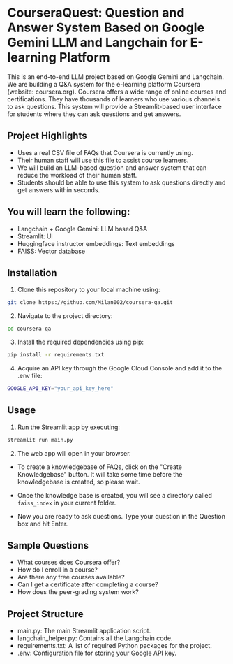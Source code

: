 # CourseraQuest: Question and Answer System Based on Google Gemini LLM and Langchain for E-learning Platform

This is an end-to-end LLM project based on Google Gemini and Langchain. We are building a Q&A system for the e-learning platform Coursera (website: coursera.org). Coursera offers a wide range of online courses and certifications. They have thousands of learners who use various channels to ask questions. This system will provide a Streamlit-based user interface for students where they can ask questions and get answers.


## Project Highlights

- Uses a real CSV file of FAQs that Coursera is currently using.
- Their human staff will use this file to assist course learners.
- We will build an LLM-based question and answer system that can reduce the workload of their human staff.
- Students should be able to use this system to ask questions directly and get answers within seconds.

## You will learn the following:
  - Langchain + Google Gemini: LLM based Q&A
  - Streamlit: UI
  - Huggingface instructor embeddings: Text embeddings
  - FAISS: Vector database

## Installation

1. Clone this repository to your local machine using:

```bash
git clone https://github.com/Milan002/coursera-qa.git
```

2. Navigate to the project directory:

```bash
cd coursera-qa
```

3. Install the required dependencies using pip:

```bash
pip install -r requirements.txt
```

4. Acquire an API key through the Google Cloud Console and add it to the .env file:

```bash
GOOGLE_API_KEY="your_api_key_here"
```

## Usage

1. Run the Streamlit app by executing:
```bash
streamlit run main.py
```

2. The web app will open in your browser.

- To create a knowledgebase of FAQs, click on the "Create Knowledgebase" button. It will take some time before the knowledgebase is created, so please wait.

- Once the knowledge base is created, you will see a directory called `faiss_index` in your current folder.

- Now you are ready to ask questions. Type your question in the Question box and hit Enter.

## Sample Questions
  - What courses does Coursera offer?
  - How do I enroll in a course?
  - Are there any free courses available?
  - Can I get a certificate after completing a course?
  - How does the peer-grading system work?

## Project Structure

- main.py: The main Streamlit application script.
- langchain_helper.py: Contains all the Langchain code.
- requirements.txt: A list of required Python packages for the project.
- .env: Configuration file for storing your Google API key.

